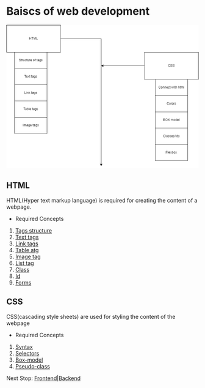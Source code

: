 # Baiscs of web development

![frontend](https://github.com/Verseium/Career-plans/blob/main/Images/frontend.drawio.png)


## HTML

HTML(Hyper text markup language) is required for creating the content of a webpage.

* Required Concepts

1. [Tags structure](https://www.w3schools.com/html/html_intro.asp)
2. [Text tags](https://www.w3schools.com/html/html_paragraphs.asp)
3. [Link tags](https://www.w3schools.com/html/html_links.asp)
4. [Table atg](https://www.w3schools.com/html/html_tables.asp)
5. [Image tag](https://www.w3schools.com/html/html_images.asp)
6. [List tag](https://www.w3schools.com/html/html_lists.asp)
7. [Class](https://www.w3schools.com/html/html_classes.asp)
8. [Id](https://www.w3schools.com/html/html_id.asp)
9. [Forms](https://www.w3schools.com/html/html_forms.asp)


## CSS

CSS(cascading style sheets) are used for styling the content of the webpage

* Required Concepts

1. [Syntax](https://www.w3schools.com/css/css_syntax.asp)
2. [Selectors](https://www.w3schools.com/css/css_selectors.asp)
3. [Box-model](https://www.w3schools.com/css/css_boxmodel.asp)
4. [Pseudo-class](https://www.w3schools.com/css/css_pseudo_classes.asp)


Next Stop:
[Frontend]()|[Backend]()
